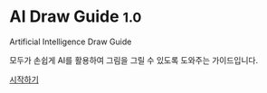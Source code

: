 <!-- _coverpage.md -->

# AI Draw Guide <small>1.0</small>

Artificial Intelligence Draw Guide

모두가 손쉽게 AI를 활용하여 그림을 그릴 수 있도록 도와주는 가이드입니다.

[시작하기](/?id=시작하기)

<!-- <h1>EMS Guide<small>1.0</small></h1> -->

<!-- background image -->

<!-- ![](./images/logo.png) -->

<!-- background color -->
